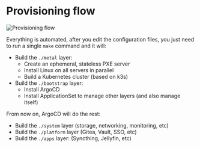 # Provisioning flow

![Provisioning flow](../diagrams/provisioning_flow.jpg)

Everything is automated, after you edit the configuration files, you just need to run a single `make` command and it will:

- Build the `./metal` layer:
  - Create an ephemeral, stateless PXE server
  - Install Linux on all servers in parallel
  - Build a Kubernetes cluster (based on k3s)
- Build the `./bootstrap` layer:
  - Install ArgoCD
  - Install ApplicationSet to manage other layers (and also manage itself)

From now on, ArgoCD will do the rest:

- Build the `./system` layer (storage, networking, monitoring, etc)
- Build the `./platform` layer (Gitea, Vault, SSO, etc)
- Build the `./apps` layer: (Syncthing, Jellyfin, etc)
